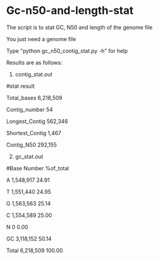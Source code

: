 # Gc-n50-and-length-stat
The script is to stat GC, N50 and length of the genome file

You just need a genome file

Type "python gc_n50_contig_stat.py -h" for help

Results are as follows:

1. contig_stat.out

#stat result

Total_bases	6,218,509

Contig_number	54

Longest_Contig	562,346

Shortest_Contig	1,467

Contig_N50	292,155

2. gc_stat.out

#Base	Number	%of_total

A	1,548,917	24.91

T	1,551,440	24.95

G	1,563,563	25.14

C	1,554,589	25.00

N	0	0.00

GC	3,118,152	50.14

Total	6,218,509	100.00

